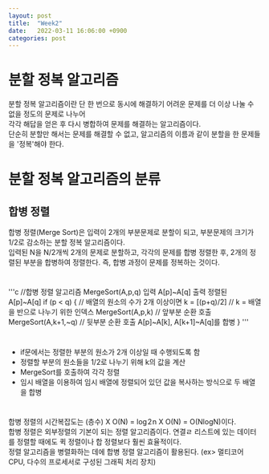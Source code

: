 ```yaml
---
layout: post
title:  "Week2"
date:   2022-03-11 16:06:00 +0900
categories: post
---
```

  
# 분할 정복 알고리즘  
분할 정복 알고리즘이란 단 한 번으로 동시에 해결하기 어려운 문제를 더 이상 나눌 수 없을 정도의 문제로 나누어  
각각 해답을 얻은 후 다시 병합하여 문제를 해결하는 알고리즘이다.  
단순히 분할만 해서는 문제를 해결할 수 없고, 알고리즘의 이름과 같이 분할을 한 문제들을 '정복'해야 한다.  
#

# 분할 정복 알고리즘의 분류  
## 합병 정렬  
합병 정렬(Merge Sort)은 입력이 2개의 부분문제로 분할이 되고, 부분문제의 크기가 1/2로 감소하는 분할 정복 알고리즘이다.  
입력된 N을 N/2개씩 2개의 문제로 분할하고, 각각의 문제를 합병 정렬한 후, 2개의 정렬된 부분을 합병하여 정렬한다. 즉, 합병 과정이 문제를 정복하는 것이다.  
#
'''c
//합병 정렬 알고리즘 
MergeSort(A,p,q)
입력 A[p]~A[q]
출력 정렬된 A[p]~A[q]
if (p < q) {                // 배열의 원소의 수가 2개 이상이면
    k = [(p+q)/2]           // k = 배열을 반으로 나누기 위한 인덱스
    MergeSort(A,p,k)        // 앞부분 순환 호출
    MergeSort(A,k+1,~q)     // 뒷부분 순환 호출
    A[p]~A[k], A[k+1]~A[q]를 합병
}
'''  
#
* if문에서는 정렬한 부분의 원소가 2개 이상일 때 수행되도록 함  
* 정렬할 부분의 원소들을 1/2로 나누기 위해 k의 값을 계산  
* MergeSort를 호출하여 각각 정렬  
* 임시 배열을 이용하여 임시 배열에 정렬되어 있던 값을 복사하는 방식으로 두 배열을 합병  
#
합병 정렬의 시간복잡도는 (층수) X O(N) = log 2 n X O(N) = O(NlogN)이다.  
합병 정렬은 외부정렬의 기본이 되는 정렬 알고리즘이다. 연결ㄹ 리스트에 있는 데이터를 정렬할 때에도 퀵 정렬이나 합 정렬보다 훨씬 효율적이다.  
정렬 알고리즘을 병렬화하는 데에 합병 정렬 알고리즘이 활용된다. (ex> 멀티코어 CPU, 다수의 프로세서로 구성된 그래픽 처리 장치)  
#
